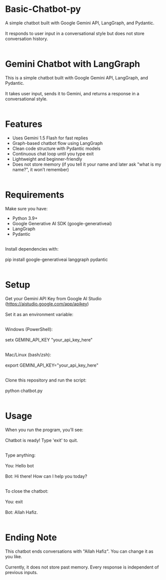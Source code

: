 # Basic-Chatbot-py  
A simple chatbot built with Google Gemini API, LangGraph, and Pydantic.<br>  
It responds to user input in a conversational style but does not store conversation history.<br><br>  

# Gemini Chatbot with LangGraph<br>  
This is a simple chatbot built with Google Gemini API, LangGraph, and Pydantic.<br>  
It takes user input, sends it to Gemini, and returns a response in a conversational style.<br><br>  

# Features<br>  
- Uses Gemini 1.5 Flash for fast replies<br>  
- Graph-based chatbot flow using LangGraph<br>  
- Clean code structure with Pydantic models<br>  
- Continuous chat loop until you type exit<br>  
- Lightweight and beginner-friendly<br>  
- Does not store memory (if you tell it your name and later ask "what is my name?", it won’t remember)<br><br>  

# Requirements<br>  
Make sure you have:<br>  
- Python 3.9+<br>  
- Google Generative AI SDK (google-generativeai)<br>  
- LangGraph<br>  
- Pydantic<br><br>  

Install dependencies with:<br>  
pip install google-generativeai langgraph pydantic<br><br>  

# Setup<br>  
Get your Gemini API Key from Google AI Studio (https://aistudio.google.com/app/apikey)<br>  
Set it as an environment variable:<br><br>  

Windows (PowerShell):<br>  
setx GEMINI_API_KEY "your_api_key_here"<br><br>  

Mac/Linux (bash/zsh):<br>  
export GEMINI_API_KEY="your_api_key_here"<br><br>  

Clone this repository and run the script:<br>  
python chatbot.py<br><br>  

# Usage<br>  
When you run the program, you’ll see:<br>  
Chatbot is ready! Type 'exit' to quit.<br><br>  

Type anything:<br>  
You: Hello bot<br>  
Bot: Hi there! How can I help you today?<br><br>  

To close the chatbot:<br>  
You: exit<br>  
Bot: Allah Hafiz.<br><br>  

# Ending Note<br>  
This chatbot ends conversations with "Allah Hafiz". You can change it as you like.<br>  
Currently, it does not store past memory. Every response is independent of previous inputs.<br>  
